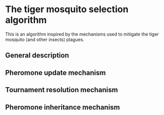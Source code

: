 # The tiger mosquito selection algorithm

This is an algorithm inspired by the mechanisms used to mitigate the tiger mosquito (and other insects) plagues.

## General description

## Pheromone update mechanism

## Tournament resolution mechanism

## Pheromone inheritance mechanism

